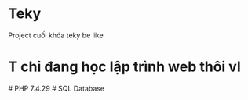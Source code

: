 # Teky
Project cuối khóa teky be like

<h1>T chỉ đang học lập trình web thôi vl</h1>
# PHP 7.4.29
# SQL Database
